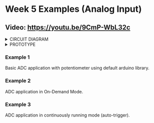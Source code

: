 # Week 5 Examples (Analog Input)

## Video: https://youtu.be/9CmP-WbL32c

<details>
<summary>CIRCUIT DIAGRAM</summary>
<img src="https://github.com/msyahmizulkepli/MCTE-4342/blob/main/Week%205/Circuit%20Diagram.jpg">
</details>

<details>
<summary>PROTOTYPE</summary>
<img src="https://github.com/msyahmizulkepli/MCTE-4342/blob/main/Week%205/Prototype.jpg">
</details>

### Example 1

Basic ADC application with potentiometer using default arduino library.

### Example 2 

ADC application in On-Demand Mode.

### Example 3

ADC application in continuously running mode (auto-trigger).

